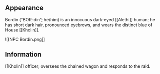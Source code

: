 ## Appearance
Bordin (“BOR-din”; he/him) is an innocuous dark-eyed [[Alethi]] human; he has short dark hair, pronounced eyebrows, and wears the distinct blue of House [[Kholin]].

![[NPC Bordin.png]]
## Information

[[Kholin]] officer; oversees the chained wagon and responds to the raid.  